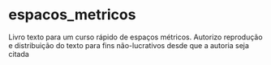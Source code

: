 # espacos_metricos
Livro texto para um curso rápido de espaços métricos. Autorizo reprodução e distribuição do texto para fins não-lucrativos desde que a autoria seja citada
